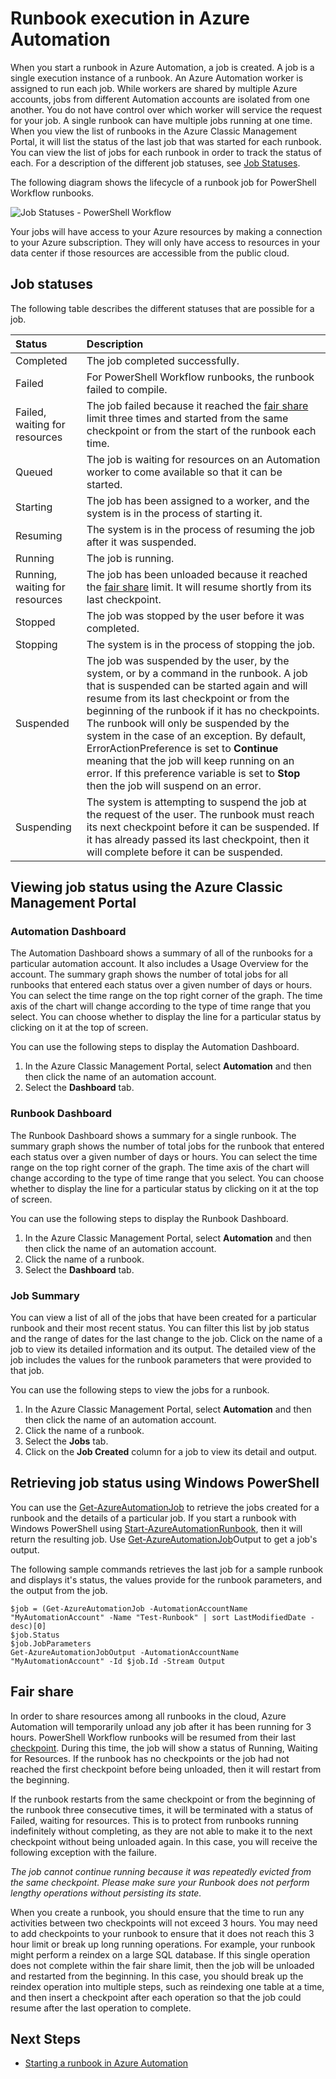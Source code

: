 <properties
   pageTitle="Runbook execution in Azure Automation"
   description="Describes the details of how a runbook in Azure Automation is processed."
   services="automation"
   documentationCenter=""
   authors="mgoedtel"
   manager="stevenka"
   editor="tysonn" />
<tags
	ms.service="automation"
	ms.date="03/21/2016"
	wacn.date=""/>

# Runbook execution in Azure Automation

When you start a runbook in Azure Automation, a job is created. A job is a single execution instance of a runbook. An Azure Automation worker is assigned to run each job. While workers are shared by multiple Azure accounts, jobs from different Automation accounts are isolated from one another. You do not have control over which worker will service the request for your job.  A single runbook can have multiple jobs running at one time. When you view the list of runbooks in the Azure Classic Management Portal, it will list the status of the last job that was started for each runbook. You can view the list of jobs for each runbook in order to track the status of each. For a description of the different job statuses, see [Job Statuses](#job-statuses).

The following diagram shows the lifecycle of a runbook job for PowerShell Workflow runbooks.

![Job Statuses - PowerShell Workflow](./media/automation-runbook-execution/job-statuses.png)

Your jobs will have access to your Azure resources by making a connection to your Azure subscription. They will only have access to resources in your data center if those resources are accessible from the public cloud.

## Job statuses

The following table describes the different statuses that are possible for a job.

| Status| Description|
|:---|:---|
|Completed|The job completed successfully.|
|Failed| For PowerShell Workflow runbooks, the runbook failed to compile. |
|Failed, waiting for resources|The job failed because it reached the [fair share](#fairshare) limit three times and started from the same checkpoint or from the start of the runbook each time.|
|Queued|The job is waiting for resources on an Automation worker to come available so that it can be started.|
|Starting|The job has been assigned to a worker, and the system is in the process of starting it.|
|Resuming|The system is in the process of resuming the job after it was suspended.|
|Running|The job is running.|
|Running, waiting for resources|The job has been unloaded because it reached the [fair share](#fairshare) limit. It will resume shortly from its last checkpoint.|
|Stopped|The job was stopped by the user before it was completed.|
|Stopping|The system is in the process of stopping the job.|
|Suspended|The job was suspended by the user, by the system, or by a command in the runbook. A job that is suspended can be started again and will resume from its last checkpoint or from the beginning of the runbook if it has no checkpoints. The runbook will only be suspended by the system in the case of an exception. By default, ErrorActionPreference is set to **Continue** meaning that the job will keep running on an error. If this preference variable is set to **Stop** then the job will suspend on an error.|
|Suspending|The system is attempting to suspend the job at the request of the user. The runbook must reach its next checkpoint before it can be suspended. If it has already passed its last checkpoint, then it will complete before it can be suspended.|

## Viewing job status using the Azure Classic Management Portal

### Automation Dashboard

The Automation Dashboard shows a summary of all of the runbooks for a particular automation account. It also includes a Usage Overview for the account. The summary graph shows the number of total jobs for all runbooks that entered each status over a given number of days or hours. You can select the time range on the top right corner of the graph. The time axis of the chart will change according to the type of time range that you select. You can choose whether to display the line for a particular status by clicking on it at the top of screen.

You can use the following steps to display the Automation Dashboard.

1. In the Azure Classic Management Portal, select **Automation** and then then click the name of an automation account.
1. Select the **Dashboard** tab.

### Runbook Dashboard

The Runbook Dashboard shows a summary for a single runbook. The summary graph shows the number of total jobs for the runbook that entered each status over a given number of days or hours. You can select the time range on the top right corner of the graph. The time axis of the chart will change according to the type of time range that you select. You can choose whether to display the line for a particular status by clicking on it at the top of screen.

You can use the following steps to display the Runbook Dashboard.

1. In the Azure Classic Management Portal, select **Automation** and then then click the name of an automation account.
1. Click the name of a runbook.
1. Select the **Dashboard** tab.

### Job Summary

You can view a list of all of the jobs that have been created for a particular runbook and their most recent status. You can filter this list by job status and the range of dates for the last change to the job. Click on the name of a job to view its detailed information and its output. The detailed view of the job includes the values for the runbook parameters that were provided to that job.

You can use the following steps to view the jobs for a runbook.

1. In the Azure Classic Management Portal, select **Automation** and then then click the name of an automation account.
1. Click the name of a runbook.
1. Select the **Jobs** tab.
1. Click on the **Job Created** column for a job to view its detail and output.

## Retrieving job status using Windows PowerShell

You can use the [Get-AzureAutomationJob](http://msdn.microsoft.com/zh-cn/library/azure/dn690263.aspx) to retrieve the jobs created for a runbook and the details of a particular job. If you start a runbook with Windows PowerShell using [Start-AzureAutomationRunbook](http://msdn.microsoft.com/zh-cn/library/azure/dn690259.aspx), then it will return the resulting job. Use [Get-AzureAutomationJob](http://msdn.microsoft.com/zh-cn/library/azure/dn690263.aspx)Output to get a job's output.

The following sample commands retrieves the last job for a sample runbook and displays it's status, the values provide for the runbook parameters, and the output from the job.

	$job = (Get-AzureAutomationJob -AutomationAccountName "MyAutomationAccount" -Name "Test-Runbook" | sort LastModifiedDate -desc)[0]
	$job.Status
	$job.JobParameters
	Get-AzureAutomationJobOutput -AutomationAccountName "MyAutomationAccount" -Id $job.Id -Stream Output

## Fair share

In order to share resources among all runbooks in the cloud, Azure Automation will temporarily unload any job after it has been running for 3 hours. PowerShell Workflow runbooks will be resumed from their last [checkpoint](http://technet.microsoft.com/zh-cn/library/dn469257.aspx#bk_Checkpoints). During this time, the job will show a status of Running, Waiting for Resources. If the runbook has no checkpoints or the job had not reached the first checkpoint before being unloaded, then it will restart from the beginning.

If the runbook restarts from the same checkpoint or from the beginning of the runbook three consecutive times, it will be terminated with a status of Failed, waiting for resources. This is to protect from runbooks running indefinitely without completing, as they are not able to make it to the next checkpoint without being unloaded again. In this case, you will receive the following exception with the failure.

*The job cannot continue running because it was repeatedly evicted from the same checkpoint. Please make sure your Runbook does not perform lengthy operations without persisting its state.*

When you create a runbook, you should ensure that the time to run any activities between two checkpoints will not exceed 3 hours. You may need to add checkpoints to your runbook to ensure that it does not reach this 3 hour limit or break up long running operations. For example, your runbook might perform a reindex on a large SQL database. If this single operation does not complete within the fair share limit, then the job will be unloaded and restarted from the beginning. In this case, you should break up the reindex operation into multiple steps, such as reindexing one table at a time, and then insert a checkpoint after each operation so that the job could resume after the last operation to complete.



## Next Steps

- [Starting a runbook in Azure Automation](/documentation/articles/automation-starting-a-runbook/)

